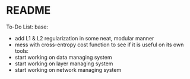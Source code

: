 # README #

To-Do List:
 base:
  - add L1 & L2 regularization in some neat, modular manner
  - mess with cross-entropy cost function to see if it is useful on its own
 tools:
  - start working on data managing system
  - start working on layer managing system
  - start working on network managing system